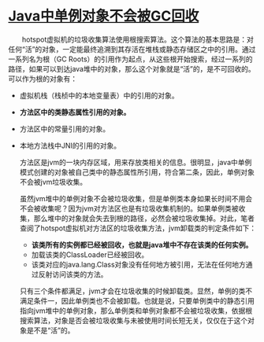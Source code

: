 # [Java中单例对象不会被GC回收](https://www.cnblogs.com/ljy-cloudy/p/7485078.html)



　　hotspot虚拟机的垃圾收集算法使用根搜索算法。这个算法的基本思路是：对任何“活”的对象，一定能最终追溯到其存活在堆栈或静态存储区之中的引用。通过一系列名为根（GC Roots）的引用作为起点，从这些根开始搜索，经过一系列的路径，如果可以到达java堆中的对象，那么这个对象就是“活”的，是不可回收的。可以作为根的对象有：

- 虚拟机栈（栈桢中的本地变量表）中的引用的对象。

- **方法区中的类静态属性引用的对象。**

- 方法区中的常量引用的对象。

- 本地方法栈中JNI的引用的对象。

   方法区是jvm的一块内存区域，用来存放类相关的信息。很明显，java中单例模式创建的对象被自己类中的静态属性所引用，符合第二条，因此，单例对象不会被jvm垃圾收集。

  ​        虽然jvm堆中的单例对象不会被垃圾收集，但是单例类本身如果长时间不用会不会被收集呢？因为jvm对方法区也是有垃圾收集机制的。如果单例类被收集，那么堆中的对象就会失去到根的路径，必然会被垃圾收集掉。对此，笔者查阅了hotspot虚拟机对方法区的垃圾收集方法，jvm卸载类的判定条件如下：

  - **该类所有的实例都已经被回收，也就是java堆中不存在该类的任何实例。**
  - 加载该类的ClassLoader已经被回收。
  - 该类对应的java.lang.Class对象没有任何地方被引用，无法在任何地方通过反射访问该类的方法。

  ​        只有三个条件都满足，jvm才会在垃圾收集的时候卸载类。显然，单例的类不满足条件一，因此单例类也不会被卸载。也就是说，只要单例类中的静态引用指向jvm堆中的单例对象，那么单例类和单例对象都不会被垃圾收集，依据根搜索算法，对象是否会被垃圾收集与未被使用时间长短无关，仅仅在于这个对象是不是“活”的。